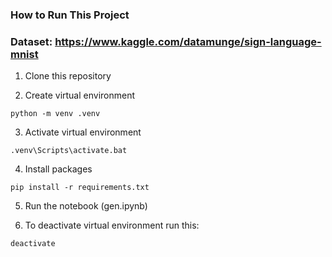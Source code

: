 ### How to Run This Project

### Dataset: https://www.kaggle.com/datamunge/sign-language-mnist

1. Clone this repository

2. Create virtual environment
```
python -m venv .venv
```

3. Activate virtual environment
```
.venv\Scripts\activate.bat
```

4. Install packages
```
pip install -r requirements.txt
```

5. Run the notebook (gen.ipynb)

6. To deactivate virtual environment run this:
```
deactivate
```